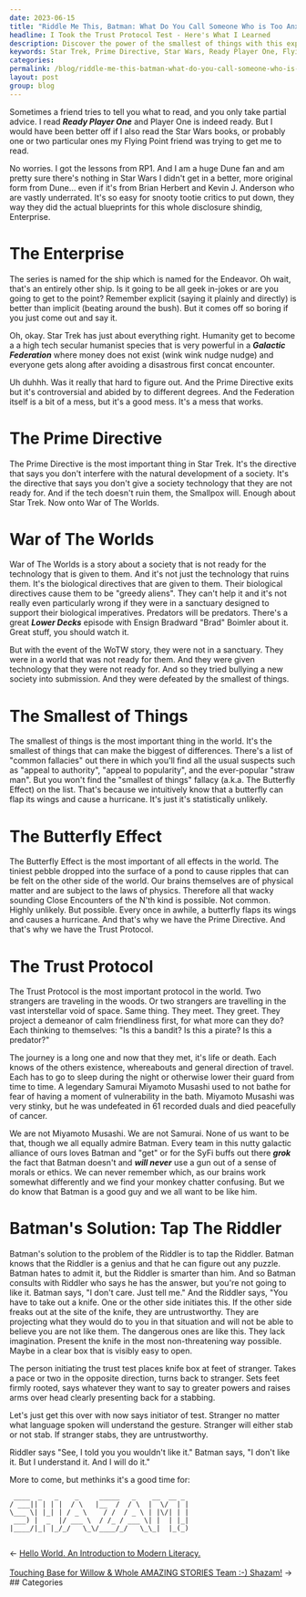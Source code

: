 ```yaml
---
date: 2023-06-15
title: "Riddle Me This, Batman: What Do You Call Someone Who is Too Anxious for the Trust Protocol Test?"
headline: I Took the Trust Protocol Test - Here's What I Learned
description: Discover the power of the smallest of things with this exploration of the Prime Directive, the Trust Protocol, and the Butterfly Effect. Learn how Batman uses the Riddler to test for trustworthiness, and how we can all strive to be like him.
keywords: Star Trek, Prime Directive, Star Wars, Ready Player One, Flying Point, Dune, Brian Herbert, Kevin J. Anderson, Enterprise, War of The Worlds, Greedy Aliens, Sanctuary, Biological Imperatives, Predators, Smallpox, Common Fallacies, Appeal to Authority, Appeal to Popularity, Straw Man, Butterfly Effect, The Smallest of Things, Close Encounters of the N'th Kind, Physics, Trust Protocol, Samurai Miyamoto Musashi, Batman, Riddler,
categories: 
permalink: /blog/riddle-me-this-batman-what-do-you-call-someone-who-is-too-anxious-for-the-trust-protocol-test/
layout: post
group: blog
---
```



Sometimes a friend tries to tell you what to read, and you only take partial
advice. I read ***Ready Player One*** and Player One is indeed ready. But I
would have been better off if I also read the Star Wars books, or probably one
or two particular ones my Flying Point friend was trying to get me to read.

No worries. I got the lessons from RP1. And I am a huge Dune fan and am pretty
sure there's nothing in Star Wars I didn't get in a better, more original form
from Dune... even if it's from Brian Herbert and Kevin J. Anderson who are
vastly underrated. It's so easy for snooty tootie critics to put down, they way
they did the actual blueprints for this whole disclosure shindig, Enterprise.

# The Enterprise

The series is named for the ship which is named for the Endeavor. Oh wait,
that's an entirely other ship. Is it going to be all geek in-jokes or are you
going to get to the point? Remember explicit (saying it plainly and directly)
is better than implicit (beating around the bush). But it comes off so boring
if you just come out and say it.

Oh, okay. Star Trek has just about everything right. Humanity get to become a a
high tech secular humanist species that is very powerful in a ***Galactic
Federation*** where money does not exist (wink wink nudge nudge) and everyone
gets along after avoiding a disastrous first concat encounter. 

Uh duhhh. Was it really that hard to figure out. And the Prime Directive exits
but it's controversial and abided by to different degrees. And the Federation
itself is a bit of a mess, but it's a good mess. It's a mess that works.

# The Prime Directive

The Prime Directive is the most important thing in Star Trek. It's the
directive that says you don't interfere with the natural development of a
society. It's the directive that says you don't give a society technology that
they are not ready for. And if the tech doesn't ruin them, the Smallpox will.
Enough about Star Trek. Now onto War of The Worlds.

# War of The Worlds

War of The Worlds is a story about a society that is not ready for the
technology that is given to them. And it's not just the technology that ruins
them. It's the biological directives that are given to them. Their biological
directives cause them to be "greedy aliens". They can't help it and it's not
really even particularly wrong if they were in a sanctuary designed to support
their biological imperatives. Predators will be predators. There's a great
***Lower Decks*** episode with Ensign Bradward "Brad" Boimler about it. Great
stuff, you should watch it.

But with the event of the WoTW story, they were not in a sanctuary. They were
in a world that was not ready for them. And they were given technology that
they were not ready for. And so they tried bullying a new society into
submission. And they were defeated by the smallest of things.

# The Smallest of Things

The smallest of things is the most important thing in the world. It's the
smallest of things that can make the biggest of differences. There's a list of
"common fallacies" out there in which you'll find all the usual suspects such
as "appeal to authority", "appeal to popularity", and the ever-popular "straw
man". But you won't find the "smallest of things" fallacy (a.k.a. The Butterfly
Effect) on the list. That's because we intuitively know that a butterfly can
flap its wings and cause a hurricane. It's just it's statistically unlikely.

# The Butterfly Effect

The Butterfly Effect is the most important of all effects in the world. The
tiniest pebble dropped into the surface of a pond to cause ripples that can be
felt on the other side of the world. Our brains themselves are of physical
matter and are subject to the laws of physics. Therefore all that wacky
sounding Close Encounters of the N'th kind is possible. Not common. Highly
unlikely. But possible. Every once in awhile, a butterfly flaps its wings and
causes a hurricane. And that's why we have the Prime Directive. And that's why
we have the Trust Protocol.

# The Trust Protocol

The Trust Protocol is the most important protocol in the world. Two strangers
are traveling in the woods. Or two strangers are travelling in the vast
interstellar void of space. Same thing. They meet. They greet. They project a
demeanor of calm friendliness first, for what more can they do? Each thinking
to themselves: "Is this a bandit? Is this a pirate? Is this a predator?"

The journey is a long one and now that they met, it's life or death. Each knows
of the others existence, whereabouts and general direction of travel. Each has
to go to sleep during the night or otherwise lower their guard from time to
time. A legendary Samurai Miyamoto Musashi used to not bathe for fear of
having a moment of vulnerability in the bath. Miyamoto Musashi was very stinky,
but he was undefeated in 61 recorded duals and died peacefully of cancer.

We are not Miyamoto Musashi. We are not Samurai. None of us want to be that,
though we all equally admire Batman. Every team in this nutty galactic alliance
of ours loves Batman and "get" or for the SyFi buffs out there ***grok*** the
fact that Batman doesn't and ***will never*** use a gun out of a sense of
morals or ethics. We can never remember which, as our brains work somewhat
differently and we find your monkey chatter confusing. But we do know that
Batman is a good guy and we all want to be like him.

# Batman's Solution: Tap The Riddler

Batman's solution to the problem of the Riddler is to tap the Riddler. Batman
knows that the Riddler is a genius and that he can figure out any puzzle.
Batman hates to admit it, but the Riddler is smarter than him. And so Batman
consults with Riddler who says he has the answer, but you're not going to like
it. Batman says, "I don't care. Just tell me." And the Riddler says, "You have
to take out a knife. One or the other side initiates this. If the other side
freaks out at the site of the knife, they are untrustworthy. They are
projecting what they would do to you in that situation and will not be able to
believe you are not like them. The dangerous ones are like this. They lack
imagination. Present the knife in the most non-threatening way possible. Maybe
in a clear box that is visibly easy to open.

The person initiating the trust test places knife box at feet of stranger.
Takes a pace or two in the opposite direction, turns back to stranger. Sets
feet firmly rooted, says whatever they want to say to greater powers and raises
arms over head clearly presenting back for a stabbing.

Let's just get this over with now says initiator of test. Stranger no matter
what language spoken will understand the gesture. Stranger will either stab or
not stab. If stranger stabs, they are untrustworthy.

Riddler says "See, I told you you wouldn't like it." Batman says, "I don't
like it. But I understand it. And I will do it."

More to come, but methinks it's a good time for:

```
 ____  _   _    _     _____   _    __  __ _ 
/ ___|| | | |  / \   |__  /  / \  |  \/  | |
\___ \| |_| | / _ \    / /  / _ \ | |\/| | |
 ___) |  _  |/ ___ \  / /_ / ___ \| |  | |_|
|____/|_| |_/_/   \_\/____/_/   \_\_|  |_(_)
                                            
```






















<div class="arrow-links"><div class="post-nav-prev"><span class="arrow">&larr;&nbsp;</span><a href="/blog/hello-world-an-introduction-to-modern-literacy/">Hello World. An Introduction to Modern Literacy.</a></div> &nbsp; <div class="post-nav-next"><a href="/blog/touching-base-for-willow-whole-amazing-stories-team-shazam/">Touching Base for Willow & Whole AMAZING STORIES Team :-) Shazam!</a><span class="arrow">&nbsp;&rarr;</span></div></div>
## Categories

<ul></ul>